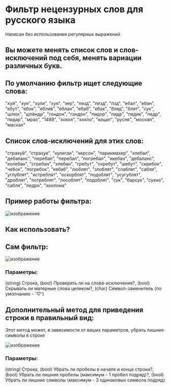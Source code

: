 # Фильтр нецензурных слов для русского языка
Написан без использования регулярных выражений

## Вы можете менять список слов и слов-исключений под себя, менять вариации различных букв.

## По умолчанию фильтр ищет следующие слова:

  "хуй", "хуе", "хули", "хуя", "хер",
  "пизд", "пезд", "пзд",
  "ебал", "ебан", "ебут", "ебок", "еблив", "еблан", "ебаб", "ебак",
  "бляд", "блят", "сук", "шлюх", "шлёндр", "гондон", "гандон", "пидор", "пидр", "педик", "педр", "пидар", "мраз",
  "1488", "хохол", "хохло", "кацап", "русня", "москал", "маскал"

## Список слов-исключений для этих слов:

  "страхуй", "страхуе", "хулиган", "херсон", "парикмахер",
  "хлебал", "дебаланс", "перебал", "перебал", "погребал", "икебан", "дебаланс", "колебан", "сгребан", "хлебан", "гребут", "скребут", "шебут", "скребок", "чебок", "погребок", "кебаб",
  "люблят", "злоблят", "слаблят", "сабля", "углублят", "истреблят", "оскорблят", "подоблят", "усугублят", "дроблят", "потреблят", "пособлят", "подоблят",
  "сук", "барсук", "сукно", "сабля", "педро",
  "хохлома"

## Пример работы фильтра:
![изображение](https://user-images.githubusercontent.com/37770139/170239970-05958f4c-b858-480b-a10f-244f7f7d3f96.png)

## Как использовать?

## Сам фильтр:
![изображение](https://user-images.githubusercontent.com/37770139/170240391-22b3384e-0ead-4a08-93ab-274678137f9c.png)

### Параметры:
(string) Строка, (bool) Проверять ли на слова-исключения?, (bool) Скрывать ли матерные слова целиком?, (char) Символ-заменитель (по умолчанию - '♡')

## Дополнительный метод для приведения строки в правильный вид:
Этот метод может, в зависимости от ваших параметров, убрать лишние символы в строке

![изображение](https://user-images.githubusercontent.com/37770139/170241302-7b9f6846-f66b-47b8-8499-040584da8e8a.png)

### Параметры:
(string) Строка, (bool) Убрать ли пробелы в начале и конце строки?, (bool) Убрать ли лишние пробелы (максимум - 1 пробел подряд)?, (bool) Убрать ли лишние символы (максимум - 3 одинаковых символа подряд)
